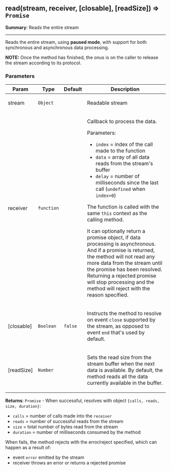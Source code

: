 <a name="read"></a>
## read(stream, receiver, [closable], [readSize]) ⇒ <code>Promise</code>
**Summary**: Reads the entire stream  

---
Reads the entire stream, using **paused mode**, with support for both synchronousand asynchronous data processing.**NOTE:** Once the method has finished, the onus is on the caller to release the streamaccording to its protocol.

### Parameters
<table>
  <thead>
    <tr>
      <th>Param</th><th>Type</th><th>Default</th><th>Description</th>
    </tr>
  </thead>
  <tbody>
<tr>
    <td>stream</td><td><code>Object</code></td><td></td><td><p>Readable stream</p>
</td>
    </tr><tr>
    <td>receiver</td><td><code>function</code></td><td></td><td><p>Callback to process the data.</p>
<p>Parameters:</p>
<ul>
<li><code>index</code> = index of the call made to the function</li>
<li><code>data</code> = array of all data reads from the stream&#39;s buffer</li>
<li><code>delay</code> = number of milliseconds since the last call (<code>undefined</code> when <code>index=0</code>)</li>
</ul>
<p>The function is called with the same <code>this</code> context as the calling method.</p>
<p>It can optionally return a promise object, if data processing is asynchronous.
And if a promise is returned, the method will not read any more data from the
stream until the promise has been resolved. Returning a rejected promise will
stop processing and the method will reject with the reason specified.</p>
</td>
    </tr><tr>
    <td>[closable]</td><td><code>Boolean</code></td><td><code>false</code></td><td><p>Instructs the method to resolve on event <code>close</code> supported by the stream,
as opposed to event <code>end</code> that&#39;s used by default.</p>
</td>
    </tr><tr>
    <td>[readSize]</td><td><code>Number</code></td><td></td><td><p>Sets the read size from the stream buffer when the next data is available.
By default, the method reads all the data currently available in the buffer.</p>
</td>
    </tr>  </tbody>
</table>

**Returns**: <code>Promise</code> - When successful, resolves with object `{calls, reads, size, duration}`: - `calls` = number of calls made into the `receiver` - `reads` = number of successful reads from the stream - `size` = total number of bytes read from the stream - `duration` = number of milliseconds consumed by the methodWhen fails, the method rejects with the error/reject specified,which can happen as a result of: - event `error` emitted by the stream - receiver throws an error or returns a rejected promise  
